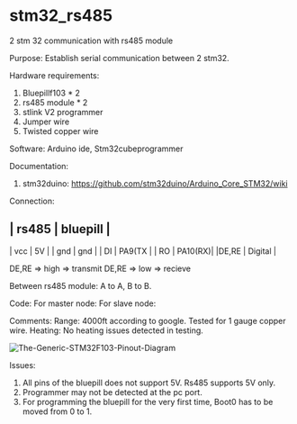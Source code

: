 # stm32_rs485
2 stm 32 communication with rs485 module

Purpose: Establish serial communication between 2 stm32.

Hardware requirements:
1. Bluepillf103 * 2
2. rs485 module * 2
3. stlink V2 programmer
4. Jumper wire
5. Twisted copper wire

Software: Arduino ide, Stm32cubeprogrammer 

Documentation: 
1. stm32duino: https://github.com/stm32duino/Arduino_Core_STM32/wiki

Connection:

| rs485 | bluepill |
--------------------
| vcc    | 5V      |
| gnd    | gnd     |
| DI     | PA9(TX  |
| RO     | PA10(RX)|
|DE,RE   | Digital |

DE,RE => high => transmit
DE,RE => low => recieve

Between rs485 module: A to A, B to B.

Code: 
For master node:
For slave node:

Comments:
Range: 4000ft according to google. Tested for 1 gauge copper wire.
Heating: No heating issues detected in testing.

![The-Generic-STM32F103-Pinout-Diagram](https://github.com/trs4053/stm32_rs485/assets/102474740/d3178e46-b70b-4e11-b6b6-ca5eedf3a0ca)


Issues: 
1. All pins of the bluepill does not support 5V. Rs485 supports 5V only.
2. Programmer may not be detected at the pc port.
3. For programming the bluepill for the very first time, Boot0 has to be moved from 0 to 1.



